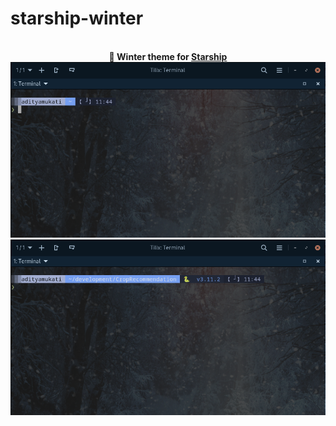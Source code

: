 #  starship-winter

<div align="center">
    <br>
    <b>🎨 Winter theme for <a href="https://starship.rs/">Starship</a></b>
    <br>
    <img src="screenshot1.png" />
    <br>
    <img src="screenshot2.png" />
</div>
